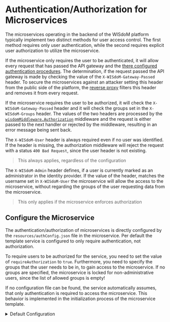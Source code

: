 # Authentication/Authorization for Microservices

The microservices operating in the backend of the WISdoM platform typically 
implement two distinct methods for user access control. 
The first method requires only user authentication, while the second 
requires explicit user authorization to utilize the microservice.

If the microservice only requires the user to be authenticated, it will allow
every request that has passed the API gateway and the [there configured 
authentication procedures](../gateway/authentication.md).
The determination, if the request passed the API gateway is made by checking
the value of the `X-WISdoM-Gateway-Passed` header.
To secure the microservices against an attacker setting this header from the
public side of the platform, the [reverse proxy](../reverse-proxy/README.md)
filters this header and removes it from every request.

If the microservice requires the user to be authorized, it will check the
`X-WISdoM-Gateway-Passed` header and it will check the groups set
in the  `X-WISdoM-Groups` header. The values of the two
headers are processed by the [`wisdomMiddleware.Authorization`](https://pkg.go.dev/github.com/wisdom-oss/microservice-middlewares/v2#Authorization) 
middleware and the request is either passed to the next handler or rejected
by the middleware, resulting in an error message being sent back.

The `X-WISdoM-User` header is always required even if no user was identified. If
the header is missing, the authorization middleware will reject the request with
a status `400 Bad Request`, since the user header is not existing.
> This always applies, regardless of the configuration 

The `X-WISdoM-Admin` header defines, if a user is currently marked as an
administrator in the identity provider. If the value of the header, matches the
username set in `X-WISdoM-User` the microservice will allow the access to the
microservice, without regarding the groups of the user requesting data from
the microservice.
> This only applies if the microservice enforces authorization

## Configure the Microservice
The authentication/authorization of microservices is directly configured by the
`resources/authConfig.json` file in the microservice. Per default the template
service is configured to only require authentication, not authorization.

To require users to be authorized for the service, you need to set the value
of `requireAuthorization` to `true`. Furthermore, you need to specify the groups
that the user needs to be in, to gain access to the microservice. If no groups
are specified, the microservice is locked for non-administrative users, since
the list of allowed groups is empty!

If no configuration file can be found, the service automatically assumes, that
only authentication is required to access the microservice. This behavior is
implemented in the initialization process of the microservice template.

<details>
<summary>Default Configuration</summary>

```json
{
  "requireAuthorization": false,
  "allowedGroups": []
}
```
</details>
